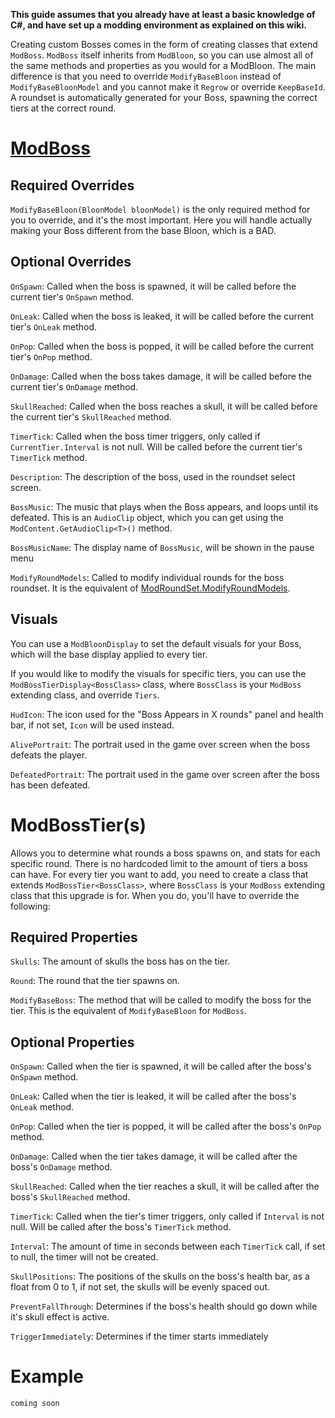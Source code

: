 **This guide assumes that you already have at least a basic knowledge of C#, and have set up a modding environment as explained on this wiki.**

Creating custom Bosses comes in the form of creating classes that extend `ModBoss`. `ModBoss` itself inherits from `ModBloon`, so you can use almost all of the same methods and properties as you would for a ModBloon. The main difference is that you need to override `ModifyBaseBloon` instead of `ModifyBaseBloonModel` and you cannot make it `Regrow` or override `KeepBaseId`. A roundset is automatically generated for your Boss, spawning the correct tiers at the correct round.

# [ModBoss](/docs/BTD_Mod_Helper.Api.Bloons.Bosses.ModBosses)

## Required Overrides

`ModifyBaseBloon(BloonModel bloonModel)` is the only required method for you to override, and it's the most important. Here you will handle actually making your Boss different from the base Bloon, which is a BAD.

## Optional Overrides

`OnSpawn`: Called when the boss is spawned, it will be called before the current tier's `OnSpawn` method.

`OnLeak`: Called when the boss is leaked, it will be called before the current tier's `OnLeak` method.

`OnPop`: Called when the boss is popped, it will be called before the current tier's `OnPop` method.

`OnDamage`: Called when the boss takes damage, it will be called before the current tier's `OnDamage` method.

`SkullReached`: Called when the boss reaches a skull, it will be called before the current tier's `SkullReached` method.

`TimerTick`: Called when the boss timer triggers, only called if `CurrentTier.Interval` is not null. Will be called before the current tier's `TimerTick` method.

`Description`: The description of the boss, used in the roundset select screen.

`BossMusic`: The music that plays when the Boss appears, and loops until its defeated. This is an `AudioClip` object, which you can get using the `ModContent.GetAudioClip<T>()` method.

`BossMusicName`: The display name of `BossMusic`, will be shown in the pause menu

`ModifyRoundModels`: Called to modify individual rounds for the boss roundset. It is the equivalent of [ModRoundSet.ModifyRoundModels](Making-a-Custom-Round-Set#modifying-rounds).

## Visuals

You can use a `ModBloonDisplay` to set the default visuals for your Boss, which will the base display applied to every tier.

If you would like to modify the visuals for specific tiers, you can use the `ModBossTierDisplay<BossClass>` class, where `BossClass` is your `ModBoss` extending class, and override `Tiers`.

`HudIcon`: The icon used for the "Boss Appears in X rounds" panel and health bar, if not set, `Icon` will be used instead.

`AlivePortrait`: The portrait used in the game over screen when the boss defeats the player.

`DefeatedPortrait`: The portrait used in the game over screen after the boss has been defeated.

# ModBossTier(s)

Allows you to determine what rounds a boss spawns on, and stats for each specific round. There is no hardcoded limit to the amount of tiers a boss can have.
For every tier you want to add, you need to create a class that extends `ModBossTier<BossClass>`, where `BossClass` is your `ModBoss` extending class that this upgrade is for. When you do, you'll have to override the following:

## Required Properties

`Skulls`: The amount of skulls the boss has on the tier.

`Round`: The round that the tier spawns on.

`ModifyBaseBoss`: The method that will be called to modify the boss for the tier. This is the equivalent of `ModifyBaseBloon` for `ModBoss`.

## Optional Properties

`OnSpawn`: Called when the tier is spawned, it will be called after the boss's `OnSpawn` method.

`OnLeak`: Called when the tier is leaked, it will be called after the boss's `OnLeak` method.

`OnPop`: Called when the tier is popped, it will be called after the boss's `OnPop` method.

`OnDamage`: Called when the tier takes damage, it will be called after the boss's `OnDamage` method.

`SkullReached`: Called when the tier reaches a skull, it will be called after the boss's `SkullReached` method.

`TimerTick`: Called when the tier's timer triggers, only called if `Interval` is not null. Will be called after the boss's `TimerTick` method.

`Interval`: The amount of time in seconds between each `TimerTick` call, if set to null, the timer will not be created.

`SkullPositions`: The positions of the skulls on the boss's health bar, as a float from 0 to 1, if not set, the skulls will be evenly spaced out.

`PreventFallThrough`: Determines if the boss's health should go down while it's skull effect is active.

`TriggerImmediately`: Determines if the timer starts immediately

# Example

```cs
coming soon
```
